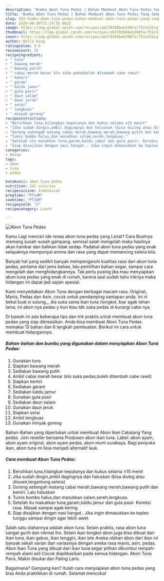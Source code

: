 ```yaml
---
description: "Bumbu Abon Tuna Pedas | Bahan Membuat Abon Tuna Pedas Yang Sempurna"
title: "Bumbu Abon Tuna Pedas | Bahan Membuat Abon Tuna Pedas Yang Sempurna"
slug: 552-bumbu-abon-tuna-pedas-bahan-membuat-abon-tuna-pedas-yang-sempurna
date: 2020-08-30T21:19:55.062Z
image: https://img-global.cpcdn.com/recipes/ab3783b8beb398fa/751x532cq70/abon-tuna-pedas-foto-resep-utama.jpg
thumbnail: https://img-global.cpcdn.com/recipes/ab3783b8beb398fa/751x532cq70/abon-tuna-pedas-foto-resep-utama.jpg
cover: https://img-global.cpcdn.com/recipes/ab3783b8beb398fa/751x532cq70/abon-tuna-pedas-foto-resep-utama.jpg
author: Nelle King
ratingvalue: 3.9
reviewcount: 15
recipeingredient:
- " tuna"
- " bawang merah"
- " bawang putih"
- " cabai merah besar klo suka pedasboleh ditambah cabe rawit"
- " kemiri"
- " garam"
- " kaldu jamur"
- " gula pasir"
- " daun salam"
- " daun jeruk"
- " serai"
- " lengkuas"
- " minyak goreng"
recipeinstructions:
- "Bersihkan tuna,hilangkan kepalanya dan kukus selama ±15 menit"
- "Jika sudah dingin,ambil dagingnya dan haluskan (bisa diuleg atau disuwir,tergantung selera)"
- "Goreng setengah matang cabai merah,bawang merah,bawang putih dan kemiri. Lalu haluskan"
- "Tumis bumbu halus,dan masukkan salam,sereh,lengkuas."
- "Setelah itu masukkan tuna,garam,kaldu jamur dan gula pasir. Koreksi rasa. Masak sampai agak kering."
- "Siap disajikan dengan nasi hangat.. Jika ingin dimasukkan ke toples tunggu sampai dingin agar lebih awet."
categories:
- Resep
tags:
- abon
- tuna
- pedas

katakunci: abon tuna pedas 
nutrition: 241 calories
recipecuisine: Indonesian
preptime: "PT14M"
cooktime: "PT35M"
recipeyield: "2"
recipecategory: Lunch

---
```



![Abon Tuna Pedas](https://img-global.cpcdn.com/recipes/ab3783b8beb398fa/751x532cq70/abon-tuna-pedas-foto-resep-utama.jpg)

Kamu Lagi mencari ide resep abon tuna pedas yang Lezat? Cara Buatnya memang susah-susah gampang. semisal salah mengolah maka hasilnya akan hambar dan bahkan tidak sedap. Padahal abon tuna pedas yang enak selayaknya mempunyai aroma dan rasa yang dapat memancing selera kita.

Banyak hal yang sedikit banyak mempengaruhi kualitas rasa dari abon tuna pedas, pertama dari jenis bahan, lalu pemilihan bahan segar, sampai cara mengolah dan menghidangkannya. Tak perlu pusing jika mau menyiapkan abon tuna pedas yang enak di rumah, karena asal sudah tahu triknya maka hidangan ini dapat jadi sajian spesial.

Kami menyediakan Abon Tuna dengan berbagai macam rasa. Original, Manis, Pedas dan Asin, cocok untuk pendamping santapan anda. Ini ni bekal buat si sulung,,, dia suka sama ikan tuna /tongkol, biar agak tahan lama, ini abon nya pedas y bun klau tdk suka pedas di kurangi cabe nya.


Di bawah ini ada beberapa tips dan trik praktis untuk membuat abon tuna pedas yang siap dikreasikan. Anda bisa membuat Abon Tuna Pedas memakai 13 bahan dan 6 langkah pembuatan. Berikut ini cara untuk membuat hidangannya.

<!--inarticleads1-->

##### Bahan-bahan dan bumbu yang digunakan dalam menyiapkan Abon Tuna Pedas:

1. Gunakan  tuna
1. Siapkan  bawang merah
1. Sediakan  bawang putih
1. Ambil  cabai merah besar (klo suka pedas,boleh ditambah cabe rawit)
1. Siapkan  kemiri
1. Sediakan  garam
1. Sediakan  kaldu jamur
1. Gunakan  gula pasir
1. Sediakan  daun salam
1. Gunakan  daun jeruk
1. Siapkan  serai
1. Ambil  lengkuas
1. Gunakan  minyak goreng


Bahan-Bahan yang diperlukan untuk membuat Abon Ikan Cakalang Yang pedas. Join reseller bersama Produsen abon ikan tuna. Label: abon ayam, abon ayam original, abon ayam pedas, abon murti surabaya. Bagi penyuka ikan, abon tuna ini bisa menjadi alternatif lauk. 

<!--inarticleads2-->

##### Cara membuat Abon Tuna Pedas:

1. Bersihkan tuna,hilangkan kepalanya dan kukus selama ±15 menit
1. Jika sudah dingin,ambil dagingnya dan haluskan (bisa diuleg atau disuwir,tergantung selera)
1. Goreng setengah matang cabai merah,bawang merah,bawang putih dan kemiri. Lalu haluskan
1. Tumis bumbu halus,dan masukkan salam,sereh,lengkuas.
1. Setelah itu masukkan tuna,garam,kaldu jamur dan gula pasir. Koreksi rasa. Masak sampai agak kering.
1. Siap disajikan dengan nasi hangat.. Jika ingin dimasukkan ke toples tunggu sampai dingin agar lebih awet.


Salah satu olahannya adalah abon tuna. Selain praktis, rasa abon tuna sangat gurih dan nikmat lho. Selain ikan tongkol abon juga bisa dibuat dari ikan tuna, ikan gabus, ikan tenggiri, ikan lele Aneka olahan abon dari ikan ini banyak sekali varian dan variasinya dengan aneka rasa manis, asin, pedas. Abon Ikan Tuna yang dibuat dari ikan tuna segar pilihan dibumbui rempah-rempah alami asli Cocok diaplikasikan pada semua hidangan. Abon Tuna Paris, Makin disukai dan Paling Laris. 

Bagaimana? Gampang kan? Itulah cara menyiapkan abon tuna pedas yang bisa Anda praktikkan di rumah. Selamat mencoba!
